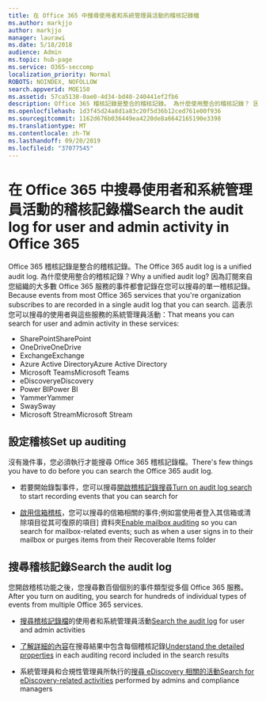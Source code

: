 ```yaml
---
title: 在 Office 365 中搜尋使用者和系統管理員活動的稽核記錄檔
ms.author: markjjo
author: markjjo
manager: laurawi
ms.date: 5/18/2018
audience: Admin
ms.topic: hub-page
ms.service: O365-seccomp
localization_priority: Normal
ROBOTS: NOINDEX, NOFOLLOW
search.appverid: MOE150
ms.assetid: 57ca5138-0ae0-4d34-bd40-240441ef2fb6
description: Office 365 稽核記錄是整合的稽核記錄。 為什麼使用整合的稽核記錄？ 因為訂閱來自您組織的大多數 Office 365 服務的事件都會記錄在您可以搜尋的單一稽核記錄。 這表示您可以搜尋的使用者與這些服務的系統管理員活動：
ms.openlocfilehash: 1d3f45d24a8d1a83c20f5d36b12ced761e00f936
ms.sourcegitcommit: 1162d676b036449ea4220de8a6642165190e3398
ms.translationtype: MT
ms.contentlocale: zh-TW
ms.lasthandoff: 09/20/2019
ms.locfileid: "37077545"
---
```

# <a name="search-the-audit-log-for-user-and-admin-activity-in-office-365"></a><span data-ttu-id="4d247-106">在 Office 365 中搜尋使用者和系統管理員活動的稽核記錄檔</span><span class="sxs-lookup"><span data-stu-id="4d247-106">Search the audit log for user and admin activity in Office 365</span></span>

<span data-ttu-id="4d247-107">Office 365 稽核記錄是整合的稽核記錄。</span><span class="sxs-lookup"><span data-stu-id="4d247-107">The Office 365 audit log is a unified audit log.</span></span> <span data-ttu-id="4d247-108">為什麼使用整合的稽核記錄？</span><span class="sxs-lookup"><span data-stu-id="4d247-108">Why a unified audit log?</span></span> <span data-ttu-id="4d247-109">因為訂閱來自您組織的大多數 Office 365 服務的事件都會記錄在您可以搜尋的單一稽核記錄。</span><span class="sxs-lookup"><span data-stu-id="4d247-109">Because events from most Office 365 services that you're organization subscribes to are recorded in a single audit log that you can search.</span></span> <span data-ttu-id="4d247-110">這表示您可以搜尋的使用者與這些服務的系統管理員活動：</span><span class="sxs-lookup"><span data-stu-id="4d247-110">That means you can search for user and admin activity in these services:</span></span> 
  
- <span data-ttu-id="4d247-111">SharePoint</span><span class="sxs-lookup"><span data-stu-id="4d247-111">SharePoint</span></span>
- <span data-ttu-id="4d247-112">OneDrive</span><span class="sxs-lookup"><span data-stu-id="4d247-112">OneDrive</span></span>
- <span data-ttu-id="4d247-113">Exchange</span><span class="sxs-lookup"><span data-stu-id="4d247-113">Exchange</span></span>
- <span data-ttu-id="4d247-114">Azure Active Directory</span><span class="sxs-lookup"><span data-stu-id="4d247-114">Azure Active Directory</span></span>
- <span data-ttu-id="4d247-115">Microsoft Teams</span><span class="sxs-lookup"><span data-stu-id="4d247-115">Microsoft Teams</span></span>
- <span data-ttu-id="4d247-116">eDiscovery</span><span class="sxs-lookup"><span data-stu-id="4d247-116">eDiscovery</span></span>
- <span data-ttu-id="4d247-117">Power BI</span><span class="sxs-lookup"><span data-stu-id="4d247-117">Power BI</span></span>
- <span data-ttu-id="4d247-118">Yammer</span><span class="sxs-lookup"><span data-stu-id="4d247-118">Yammer</span></span>
- <span data-ttu-id="4d247-119">Sway</span><span class="sxs-lookup"><span data-stu-id="4d247-119">Sway</span></span>
- <span data-ttu-id="4d247-120">Microsoft Stream</span><span class="sxs-lookup"><span data-stu-id="4d247-120">Microsoft Stream</span></span>
   
 ## <a name="set-up-auditing"></a><span data-ttu-id="4d247-121">設定稽核</span><span class="sxs-lookup"><span data-stu-id="4d247-121">Set up auditing</span></span>
  
<span data-ttu-id="4d247-122">沒有幾件事，您必須執行才能搜尋 Office 365 稽核記錄檔。</span><span class="sxs-lookup"><span data-stu-id="4d247-122">There's few things you have to do before you can search the Office 365 audit log.</span></span>
  
- <span data-ttu-id="4d247-123">若要開始錄製事件，您可以搜尋[開啟稽核記錄搜尋](turn-audit-log-search-on-or-off.md)</span><span class="sxs-lookup"><span data-stu-id="4d247-123">[Turn on audit log search](turn-audit-log-search-on-or-off.md) to start recording events that you can search for</span></span> 
    
- <span data-ttu-id="4d247-124">[啟用信箱稽核](enable-mailbox-auditing.md)，您可以搜尋的信箱相關的事件;例如當使用者登入其信箱或清除項目從其可復原的項目] 資料夾</span><span class="sxs-lookup"><span data-stu-id="4d247-124">[Enable mailbox auditing](enable-mailbox-auditing.md) so you can search for mailbox-related events; such as when a user signs in to their mailbox or purges items from their Recoverable Items folder</span></span> 
    
 ## <a name="search-the-audit-log"></a><span data-ttu-id="4d247-125">搜尋稽核記錄</span><span class="sxs-lookup"><span data-stu-id="4d247-125">Search the audit log</span></span>
  
<span data-ttu-id="4d247-126">您開啟稽核功能之後，您搜尋數百個個別的事件類型從多個 Office 365 服務。</span><span class="sxs-lookup"><span data-stu-id="4d247-126">After you turn on auditing, you search for hundreds of individual types of events from multiple Office 365 services.</span></span>
  
- <span data-ttu-id="4d247-127">[搜尋稽核記錄檔](search-the-audit-log-in-security-and-compliance.md)的使用者和系統管理員活動</span><span class="sxs-lookup"><span data-stu-id="4d247-127">[Search the audit log](search-the-audit-log-in-security-and-compliance.md) for user and admin activities</span></span> 
    
- <span data-ttu-id="4d247-128">[了解詳細的內容](detailed-properties-in-the-office-365-audit-log.md)在搜尋結果中包含每個稽核記錄</span><span class="sxs-lookup"><span data-stu-id="4d247-128">[Understand the detailed properties](detailed-properties-in-the-office-365-audit-log.md) in each auditing record included in the search results</span></span> 
    
- <span data-ttu-id="4d247-129">系統管理員和合規性管理員所執行的[搜尋 eDiscovery 相關的活動](search-for-ediscovery-activities-in-the-audit-log.md)</span><span class="sxs-lookup"><span data-stu-id="4d247-129">[Search for eDiscovery-related activities](search-for-ediscovery-activities-in-the-audit-log.md) performed by admins and compliance managers</span></span> 
